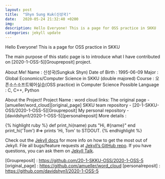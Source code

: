 ```yaml
---
layout: post
title:  "Shyn Sung Kuk(신성국)"
date:   2020-05-24 21:32:40 +0200
img:
description: Hello Everyone! This is a page for OSS practice in SKKU
categories: jekyll update
---
```

Hello Everyone! This is a page for OSS practice in SKKU

The main purpose of this static page is to introduce what I have contributed on [2020-1-OSS-5][Groupreposit] project.

About Me!
Name : 신성국(Sungkuk Shyn)
Date of Birth : 1995-06-09
Major : Global Economics/Computer Science in SKKU (double majored)
Course : 오픈소스소프트웨어실습(OSS practice) in Computer Science
Possible Language : C, C++, Python

About the Project!
Project Name : word cloud
links:
The original page - [amueller/word_cloud][original_page] 
SKKU team repository - [20-1-SKKU-OSS/2020-1-OSS-5][Groupreposit]
My personal repository - [davidshyn1/2020-1-OSS-5][personalreposit]
More details : 

{% highlight ruby %}
def print_hi(name)
  puts "Hi, #{name}"
end
print_hi('Tom')
#=> prints 'Hi, Tom' to STDOUT.
{% endhighlight %}

Check out the [Jekyll docs][jekyll-docs] for more info on how to get the most out of Jekyll. File all bugs/feature requests at [Jekyll’s GitHub repo][jekyll-gh]. If you have questions, you can ask them on [Jekyll Talk][jekyll-talk].

[jekyll-docs]: https://jekyllrb.com/docs/home
[jekyll-gh]:   https://github.com/jekyll/jekyll
[jekyll-talk]: https://talk.jekyllrb.com/
[Groupreposit] : https://github.com/20-1-SKKU-OSS/2020-1-OSS-5
[original_page] : https://github.com/amueller/word_cloud
[personalreposit] : https://github.com/davidshyn1/2020-1-OSS-5
